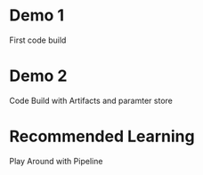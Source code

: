 # Demo 1

First code build

# Demo 2
Code Build with Artifacts and paramter store

# Recommended Learning
Play Around with Pipeline